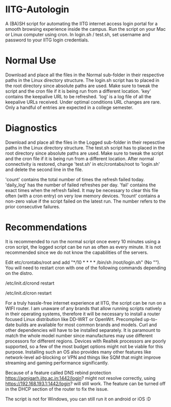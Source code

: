 # IITG-Autologin
A (BA)SH script for automating the IITG internet access login portal for a smooth browsing experience inside the campus. Run the script on your Mac or Linux computer using cron. In login.sh / test.sh, set username and password to your IITG login credentials.
# Normal Use
Download and place all the files in the Normal sub-folder in their respective paths in the Linux directory structure. The login.sh script has to placed in the root directory since absolute paths are used. Make sure to tweak the script and the cron file if it is being run from a different location. 'key' contains the keepalive URL to be refreshed. 'log' is a log file of all the keepalive URLs received. Under optimal conditions URL changes are rare. Only a handful of entries are expected in a college semester.  
# Diagnostics
Download and place all the files in the Logged sub-folder in their repesctive paths in the Linux directory structure. The test.sh script has to placed in the root directory since absolute paths are used. Make sure to tweak the script and the cron file if it is being run from a different location. After normal connectivity is restored, change 'test.sh' in etc/crontabs/root to 'login.sh' and delete the second line in the file. 

'count' contains the total number of times the refresh failed today. 'daily_log' has the number of failed refreshes per day. 'fail' contains the exact times when the refresh failed. It may be necessary to clear this file often (with a cron entry) on very low memory devices. 'fcount' contains a non-zero value if the script failed on the latest run. The number refers to the prior consecutive failures.

# Recommendations
It is recommended to run the normal script once every 10 minutes using a cron script, the logged script can be run as often as every minute. It is not recommended since we do not know the capabilities of the servers.

Edit etc/crontabs/root and add "*/10 * * * * /bin/sh /root/login.sh" (No "").
You will need to restart cron with one of the following commands depending on the distro.

/etc/init.d/crond restart

/etc/init.d/cron restart

For a truly hassle-free internet experience at IITG, the script can be run on a WIFI router. I am unaware of any brands that allow running scripts natively in their operating systems, therefore it will be necessary to install a router focused Linux distribution like DD-WRT or OpenWrt. Precompiled up-to-date builds are available for most common brands and models. Curl and other dependencies will have to be installed separately. It is paramount to match the whole model number since manufactures may use different processors for different regions. Devices with Realtek processors are poorly supported, so a few of the most budget options might not be viable for this purpose. Installing such an OS also provides many other features like network-level ad-blocking or VPN and things like SQM that might improve streaming and gaming performance significantly.

Because of a feature called DNS rebind protection https://agnigarh.iitg.ac.in:1442/login? might not resolve correctly, using https://192.168.193.1:1442/login? will still work. The feature can be turned off in the DHCP section of the router to fix the issue.

The script is not for Windows, you can still run it on android or iOS :D
